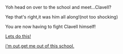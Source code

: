 Yoh head on over to the school and meet...Clavell?

Yep that's right,it was him all along!(not too shocking)

You are now having to fight Clavell himself!

[Lets do this!](Cassiopeia-defeat.md)

[i'm out,get me out of this school.](Team-star-defeat.md)